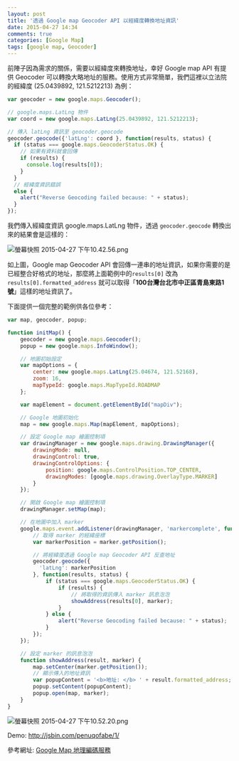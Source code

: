 ```yaml
---
layout: post
title: '透過 Google map Geocoder API 以經緯度轉換地址資訊'
date: 2015-04-27 14:34
comments: true
categories: [Google Map]
tags: [google map, Geocoder]
---
```

前陣子因為需求的關係，需要以經緯度來轉換地址，幸好 Google map API 有提供 Geocoder 可以轉換大略地址的服務。使用方式非常簡單，我們這裡以立法院的經緯度 (25.0439892, 121.5212213) 為例：

``` javascript
var geocoder = new google.maps.Geocoder();

// google.maps.LatLng 物件
var coord = new google.maps.LatLng(25.0439892, 121.5212213);

// 傳入 latLng 資訊至 geocoder.geocode
geocoder.geocode({'latLng': coord }, function(results, status) {
  if (status === google.maps.GeocoderStatus.OK) {
    // 如果有資料就會回傳
    if (results) {
      console.log(results[0]);
    }
  }
  // 經緯度資訊錯誤
  else {
    alert("Reverse Geocoding failed because: " + status);
  }
});
```

我們傳入經緯度資訊 google.maps.LatLng 物件，透過 `geocoder.geocode` 轉換出來的結果會是這樣的：

![螢幕快照 2015-04-27 下午10.42.56.png](http://user-image.logdown.io/user/3292/blog/3340/post/262289/0bIqy71dT8Sb3YwERlEs_%E8%9E%A2%E5%B9%95%E5%BF%AB%E7%85%A7%202015-04-27%20%E4%B8%8B%E5%8D%8810.42.56.png)

如上圖，Google map Geocoder API 會回傳一連串的地址資訊，如果你需要的是已經整合好格式的地址，那麼將上面範例中的`results[0]` 改為 `results[0].formatted_address` 就可以取得「**100台灣台北市中正區青島東路1號**」這樣的地址資訊了。

下面提供一個完整的範例供各位參考：
``` javascript
var map, geocoder, popup;

function initMap() {
    geocoder = new google.maps.Geocoder();
    popup = new google.maps.InfoWindow();

    // 地圖初始設定
    var mapOptions = {
        center: new google.maps.LatLng(25.04674, 121.52168),
        zoom: 16,
        mapTypeId: google.maps.MapTypeId.ROADMAP
    };

    var mapElement = document.getElementById("mapDiv");

    // Google 地圖初始化
    map = new google.maps.Map(mapElement, mapOptions);

    // 設定 Google map 繪圖控制項
    var drawingManager = new google.maps.drawing.DrawingManager({
        drawingMode: null,
        drawingControl: true,
        drawingControlOptions: {
            position: google.maps.ControlPosition.TOP_CENTER,
            drawingModes: [google.maps.drawing.OverlayType.MARKER]
        }
    });

    // 開啟 Google map 繪圖控制項
    drawingManager.setMap(map);

    // 在地圖中加入 marker
    google.maps.event.addListener(drawingManager, 'markercomplete', function(marker) {
        // 取得 marker 的經緯座標
        var markerPosition = marker.getPosition();

        // 將經緯度透過 Google map Geocoder API 反查地址
        geocoder.geocode({
          'latLng': markerPosition
        }, function(results, status) {
            if (status === google.maps.GeocoderStatus.OK) {
                if (results) {
                    // 將取得的資訊傳入 marker 訊息泡泡
                    showAddress(results[0], marker);
                }
            } else {
                alert("Reverse Geocoding failed because: " + status);
            }
        });
    });

    // 設定 marker 的訊息泡泡
    function showAddress(result, marker) {
        map.setCenter(marker.getPosition());
        // 顯示傳入的地址資訊
        var popupContent = '<b>地址: </b> ' + result.formatted_address;
        popup.setContent(popupContent);
        popup.open(map, marker);
    }
}
```

![螢幕快照 2015-04-27 下午10.52.20.png](http://user-image.logdown.io/user/3292/blog/3340/post/262289/boE1unBmQsCitdOxHG01_%E8%9E%A2%E5%B9%95%E5%BF%AB%E7%85%A7%202015-04-27%20%E4%B8%8B%E5%8D%8810.52.20.png)

Demo: http://jsbin.com/penuqofabe/1/

參考網址: [Google Map 地理編碼服務](https://developers.google.com/maps/documentation/javascript/geocoding?hl=zh-tw)
